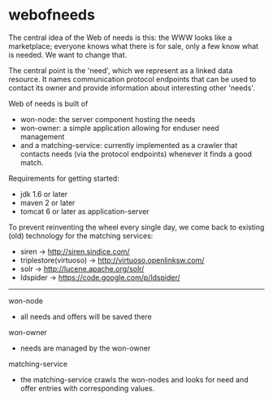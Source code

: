 webofneeds
==========

The central idea of the Web of needs is this: the WWW looks like a marketplace; 
everyone knows what there is for sale, only a few know what is needed. We want to change that.

The central point is the 'need', which we represent as a linked data resource. It names communication
protocol endpoints that can be used to contact its owner and provide information about interesting other
'needs'.

Web of needs is built of 
- won-node: the server component hosting the needs
- won-owner: a simple application allowing for enduser need management  
- and a matching-service: currently implemented as a crawler that contacts needs (via the protocol endpoints) whenever 
   it finds a good match.

Requirements for getting started:
- jdk 1.6 or later
- maven 2 or later
- tomcat 6 or later as application-server

To prevent reinventing the wheel every single day, 
we come back to existing (old) technology for the matching services:
- siren                   -> http://siren.sindice.com/ 
- triplestore(virtuoso)   -> http://virtuoso.openlinksw.com/
- solr                    -> http://lucene.apache.org/solr/
- ldspider                -> https://code.google.com/p/ldspider/
__________________________________________________________________________________________

won-node
- all needs and offers will be saved there

won-owner
- needs are managed by the won-owner

matching-service
- the matching-service crawls the won-nodes and looks for need and offer entries with corresponding values.
